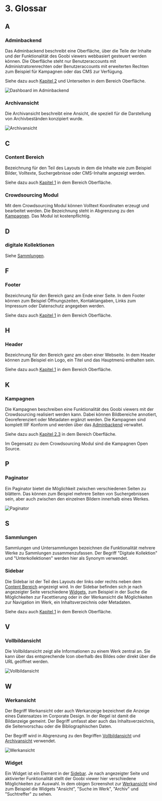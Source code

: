 # 3. Glossar

## A

### Adminbackend

Das Adminbackend beschreibt eine Oberfläche, über die Teile der Inhalte und der Funktionalität des Goobi viewers webbasiert gesteuert werden können. Die Oberfläche steht nur Benutzeraccounts mit Administratorenrechten oder Benutzeraccounts mit erweiterten Rechten zum Beispiel für Kampagnen oder das CMS zur Verfügung.

Siehe dazu auch [Kapitel 2](../ui/2/) und Unterseiten in dem Bereich Oberfläche.

![Dashboard im Adminbackend](../.gitbook/assets/ui_2.1.png)

### Archivansicht

Die Archivansicht beschreibt eine Ansicht, die speziell für die Darstellung von Archivbeständen konzipiert wurde.

![Archivansicht](../.gitbook/assets/misc_3_a_1.png)

## C

### Content Bereich

Bezeichnung für den Teil des Layouts in dem die Inhalte wie zum Beispiel Bilder, Volltexte, Suchergebnisse oder CMS-Inhalte angezeigt werden. 

Siehe dazu auch [Kapitel 1](../ui/1.md) in dem Bereich Oberfläche.

### Crowdsourcing Modul

Mit dem Crowdsourcing Modul können Volltext Koordinaten erzeugt und bearbeitet werden. Die Bezeichnung steht in Abgrenzung zu den [Kampagnen](3.md#kampagnen). Das Modul ist kostenpflichtig.

## D

### digitale Kollektionen

Siehe [Sammlungen](3.md#sammlungen).

## F

### Footer

Bezeichnung für den Bereich ganz am Ende einer Seite. In dem Footer können zum Beispiel Öffnungszeiten, Kontaktangaben, Links zum Impressum oder Datenschutz angegeben werden.

Siehe dazu auch [Kapitel 1](../ui/1.md) in dem Bereich Oberfläche.

## H

### Header

Bezeichnung für den Bereich ganz am oben einer Webseite. In dem Header können zum Beispiel ein Logo, ein Titel und das Hauptmenü enthalten sein.

Siehe dazu auch [Kapitel 1](../ui/1.md) in dem Bereich Oberfläche.

## K

### Kampagnen

Die Kampagnen beschreiben eine Funktionalität des Goobi viewers mit der Crowdsourcing realisiert werden kann. Dabei können Bildbereiche annotiert, Georeferenziert oder Metadaten ergänzt werden. Die Kampagnen sind komplett IIIF Konform und werden über das [Adminbackend](3.md#adminbackend) verwaltet. 

Siehe dazu auch [Kapitel 2.3](../ui/2/3/) in dem Bereich Oberfläche.

Im Gegensatz zu dem Crowdsourcing Modul sind die Kampagnen Open Source.

## P

### Paginator

Ein Paginator bietet die Möglichkeit zwischen verschiedenen Seiten zu blättern. Das können zum Beispiel mehrere Seiten von Suchergebnissen sein, aber auch zwischen den einzelnen Bildern innerhalb eines Werkes.

![Paginator](../.gitbook/assets/misc_3_p_1.png)

## S

### Sammlungen

Sammlungen und Untersammlungen bezeichnen die Funktionalität mehrere Werke zu Sammlungen zusammenzufassen. Der Begriff "Digitale Kollektion" und "Unterkollektionen" werden hier als Synonym verwendet.

### Sidebar

Die Sidebar ist der Teil des Layouts der links oder rechts neben dem [Content Bereich](3.md#content-bereich) angezeigt wird. In der Sidebar befinden sich je nach angezeigter Seite verschiedene [Widgets](3.md#widget), zum Beispiel in der Suche die Möglichkeiten zur Facettierung oder in der Werkansicht die Möglichkeiten zur Navigation im Werk, ein Inhaltsverzeichnis oder Metadaten.

Siehe dazu auch [Kapitel 1](../ui/1.md) in dem Bereich Oberfläche.

## V

### Vollbildansicht

Die Vollbildansicht zeigt alle Informationen zu einem Werk zentral an. Sie kann über das entsprechende Icon oberhalb des Bildes oder direkt über die URL geöffnet werden.

![Vollbildansicht](../.gitbook/assets/misc_3_v_1.png)

## W

### Werkansicht

Der Begriff Werkansicht oder auch Werkanzeige bezeichnet die Anzeige eines Datensatzes im Corporate Design. In der Regel ist damit die Bildanzeige gemeint. Der Begriff umfasst aber auch das Inhaltsverzeichnis, die Seitenvorschau oder die Bibliographischen Daten.

Der Begriff wird in Abgrenzung zu den Begriffen [Vollbildansicht](3.md#vollbildansicht) und [Archivansicht](3.md#archivansicht) verwendet.

![Werkansicht](../.gitbook/assets/misc_3_w_1.png)

### Widget

Ein Widget ist ein Element in der [Sidebar](3.md#sidebar). Je nach angezeigter Seite und aktivierter Funktionalität stellt der Goobi viewer hier verschiedene Möglichkeiten zur Auswahl. In dem obigen Screenshot zur [Werkansicht](3.md#werksansicht) sind zum Beispiel die Widgets "Ansicht", "Suche im Werk", "Archiv" und "Suchtreffer" zu sehen.

